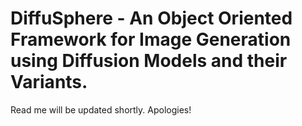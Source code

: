 # DiffuSphere - An Object Oriented Framework for Image Generation using Diffusion Models and their Variants.

Read me will be updated shortly. Apologies!
